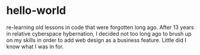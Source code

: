 # hello-world
re-learning old lessons in code that were forgotten long ago. 
After 13 years in relative cyberspace hybernation, I decided not too long ago to brush up on my skills in order to add web design as a business feature. Little did I know what I was in for.
